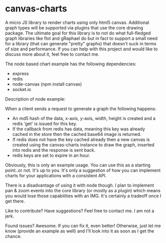 canvas-charts
=============

A micro JS library to render charts using only html5 canvas. Additional graph types will be supported via plugins that use the core drawing package. The ultimate goal for this library is to not do what full-fledged graph libraries like flot and gRaphael do but in fact to support a small need for a library (that can generate "pretty" graphs) that doesn't suck in terms of size and performance. If you can help with this project and would like to discuss more about it, feel free to contact me.

The node based chart example has the following dependencies:

- express
- redis
- node-canvas (npm install canvas)
- socket.io

Description of node example:

When a client sends a request to generate a graph the following happens:

- An md5 hash of the data, x-axis, y-axis, width, height is created and a redis 'get' is issued for this key.
- If the callback from redis has data, meaning this key was already cached in the store then the cached base64 image is returned.
- If redis does not have the key cached already then a new canvas is created using the canvas-charts instance to draw the graph, inserted into redis and the response is sent back.
- redis keys are set to expire in an hour.

Obviously, this is only an example usage. You can use this as a starting point..or not. It's up to you. It's only a suggestion of how you can implement charts for your applications with a consistent API.

There is a disadvantage of using it with node though. I plan to implement pan & zoom events into the core library (or mostly as a plugin) which means you would lose those capabilities with an IMG. It's certainly a tradeoff once I get there.

Like to contribute? Have suggestions? Feel free to contact me. I am not a jerk.

Found issues? Awesome. If you can fix it, even better! Otherwise, just let me know (provide an example as well) and I'll look into it as soon as I get the chance.